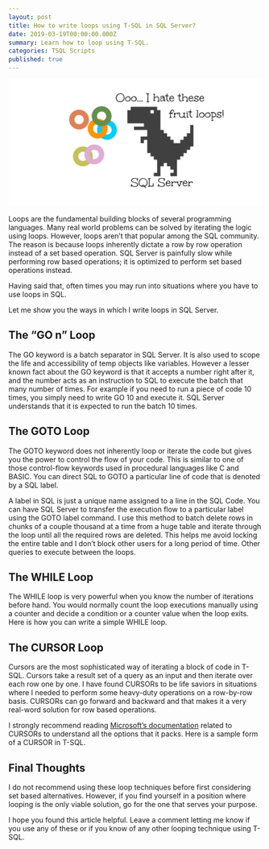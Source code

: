 ```yaml
---
layout: post
title: How to write loops using T-SQL in SQL Server?
date: 2019-03-19T00:00:00.000Z
summary: Learn how to loop using T-SQL.
categories: TSQL Scripts
published: true
---
```

![Background](/img/posts/2019-03-19-How-to-write-loops-in-T-SQL/01-Ooo...-I-hate-these-fruit-loops-1024x512.png)

Loops are the fundamental building blocks of several programming languages. Many real world problems can be solved by iterating the logic using loops. However, loops aren’t that popular among the SQL community. The reason is because loops inherently dictate a row by row operation instead of a set based operation. SQL Server is painfully slow while performing row based operations; it is optimized to perform set based operations instead.

Having said that, often times you may run into situations where you have to use loops in SQL.

Let me show you the ways in which I write loops in SQL Server.

## The “GO n” Loop

The GO keyword is a batch separator in SQL Server. It is also used to scope the life and accessibility of temp objects like variables. However a lesser known fact about the GO keyword is that it accepts a number right after it, and the number acts as an instruction to SQL to execute the batch that many number of times. For example if you need to run a piece of code 10 times, you simply need to write GO 10 and execute it. SQL Server understands that it is expected to run the batch 10 times.

<script src="https://gist.github.com/relationaldba/3087840899cb3a3b93254b00f01cae22.js"></script>

## The GOTO Loop

The GOTO keyword does not inherently loop or iterate the code but gives you the power to control the flow of your code. This is similar to one of those control-flow keywords used in procedural languages like C and BASIC. You can direct SQL to GOTO a particular line of code that is denoted by a SQL label.

A label in SQL is just a unique name assigned to a line in the SQL Code. You can have SQL Server to transfer the execution flow to a particular label using the GOTO label command. I use this method to batch delete rows in chunks of a couple thousand at a time from a huge table and iterate through the loop until all the required rows are deleted. This helps me avoid locking the entire table and I don’t block other users for a long period of time. Other queries to execute between the loops.

<script src="https://gist.github.com/relationaldba/108c92ae1c468784589cb7642599ae25.js"></script>

## The WHILE Loop

The WHILE loop is very powerful when you know the number of iterations before hand. You would normally count the loop executions manually using a counter and decide a condition or a counter value when the loop exits. Here is how you can write a simple WHILE loop.

<script src="https://gist.github.com/relationaldba/8cd4305976c110f7b612109b29ccba39.js"></script>

## The CURSOR Loop

Cursors are the most sophisticated way of iterating a block of code in T-SQL. Cursors take a result set of a query as an input and then iterate over each row one by one. I have found CURSORs to be life saviors in situations where I needed to perform some heavy-duty operations on a row-by-row basis. CURSORs can go forward and backward and that makes it a very real-word solution for row based operations.

I strongly recommend reading <a href="https://docs.microsoft.com/en-us/sql/t-sql/language-elements/declare-cursor-transact-sql?view=sql-server-ver15" rel="noreferrer noopener" target="_blank">Microsoft’s documentation</a> related to CURSORs to understand all the options that it packs. Here is a sample form of a CURSOR in T-SQL.

<script src="https://gist.github.com/relationaldba/55faf24e232ae3acdbfd3f1f00343d1d.js"></script>

## Final Thoughts

I do not recommend using these loop techniques before first considering set based alternatives. However, if you find yourself in a position where looping is the only viable solution, go for the one that serves your purpose.

I hope you found this article helpful. Leave a comment letting me know if you use any of these or if you know of any other looping technique using T-SQL.